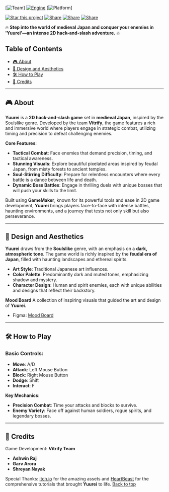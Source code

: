 <a name="top"></a>

[![Team](https://img.shields.io/badge/Team-Vitrify-FF4500)]
[![Engine](https://img.shields.io/badge/GameMaker-Studio_2-239120)](https://gamemaker.io/en)
[![Platform](https://img.shields.io/badge/platform-PC%20%7C%20Web%20%7C%20Mobile-brightgreen)]

[![Star this project](https://img.shields.io/badge/⭐-Star_this_project-green)](#)
[![Share](https://img.shields.io/badge/share-Twitter-1DA1F2)](https://twitter.com/intent/tweet?text=Check%20out%20Yuurei%20on%20GitHub%3A%20https://github.com/YuureiGame)
[![Share](https://img.shields.io/badge/share-LinkedIn-0A66C2)](https://www.linkedin.com/sharing/share-offsite/?url=https://github.com/YuureiGame)
[![Share](https://img.shields.io/badge/share-Reddit-FF4500)](https://reddit.com/submit?url=https://github.com/YuureiGame&title=Check%20out%20Yuurei)

🔥 **Step into the world of medieval Japan and conquer your enemies in 'Yuurei'—an intense 2D hack-and-slash adventure.** 🔥

## Table of Contents
- [🎮 About](#about)
- [🎨 Design and Aesthetics](#design)
- [🛠️ How to Play](#how-to-play)
- [🤝 Credits](#credits)

---

## 🎮 About <a name="about"></a>

**Yuurei** is a **2D hack-and-slash game** set in **medieval Japan**, inspired by the Soulslike genre. Developed by the team **Vitrify**, the game features a rich and immersive world where players engage in strategic combat, utilizing timing and precision to defeat challenging enemies.

**Core Features**:
- **Tactical Combat**: Face enemies that demand precision, timing, and tactical awareness.
- **Stunning Visuals**: Explore beautiful pixelated areas inspired by feudal Japan, from misty forests to ancient temples.
- **Soul-Stirring Difficulty**: Prepare for relentless encounters where every battle is a dance between life and death.
- **Dynamic Boss Battles**: Engage in thrilling duels with unique bosses that will push your skills to the limit.

Built using **GameMaker**, known for its powerful tools and ease in 2D game development, **Yuurei** brings players face-to-face with intense battles, haunting environments, and a journey that tests not only skill but also perseverance.

---

## 🎨 Design and Aesthetics <a name="design"></a>

**Yuurei** draws from the **Soulslike** genre, with an emphasis on a **dark, atmospheric tone**. The game world is richly inspired by the **feudal era of Japan**, filled with haunting landscapes and ethereal spirits.

- **Art Style**: Traditional Japanese art influences.
- **Color Palette**: Predominantly dark and muted tones, emphasizing shadow and mystery.
- **Character Design**: Human and spirit enemies, each with unique abilities and designs that reflect their backstory.

**Mood Board**
A collection of inspiring visuals that guided the art and design of **Yuurei**.
- Figma: [Mood Board](https://www.figma.com/design/Xn1Y48vdUuQCY0uOy6cqQR/Yuurei?node-id=0-1&t=IWubElvdb9oosar4-1)

---

## 🛠️ How to Play <a name="how-to-play"></a>

### **Basic Controls**:
- **Move**: A/D
- **Attack**: Left Mouse Button
- **Block**: Right Mouse Button
- **Dodge**: Shift
- **Interact**: F

**Key Mechanics**:
- **Precision Combat**: Time your attacks and blocks to survive.
- **Enemy Variety**: Face off against human soldiers, rogue spirits, and legendary bosses.

---

## 🤝 Credits <a name="credits"></a>
Game Development: **Vitrify Team**
- **Ashwin Raj**
- **Garv Arora**
- **Shreyan Nayak**

Special Thanks: [itch.io](itch.io) for the amazing assets and [HeartBeast](https://www.youtube.com/@uheartbeast) for the comprehensive tutorials that brought **Yuurei** to life.
[Back to top](#top) 
